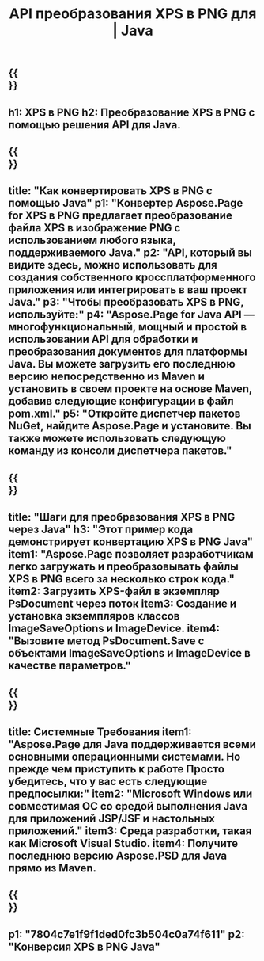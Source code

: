 ﻿---
translation: true
template: /_templates/_conversion-child-java.md
title: API преобразования XPS в PNG для | Java
url: /java/conversion/xps-to-png/
description: Пример кода преобразования Java для формата XPS в файл PNG. Используйте этот пример кода для преобразования XPS в PNG в любом веб-приложении или приложении для рабочего стола на основе Java.
informat: XPS
outformat: PNG
otherformats: EPS PS
---

{{<section banner>}}
---
h1: XPS в PNG
h2: Преобразование XPS в PNG с помощью решения API для Java.
---

{{<section overview>}}
---
title: "Как конвертировать XPS в PNG с помощью Java"
p1: "Конвертер Aspose.Page for XPS в PNG предлагает преобразование файла XPS в изображение PNG с использованием любого языка, поддерживаемого Java."
p2: "API, который вы видите здесь, можно использовать для создания собственного кроссплатформенного приложения или интегрировать в ваш проект Java."
p3: "Чтобы преобразовать XPS в PNG, используйте:"
p4: "Aspose.Page for Java API — многофункциональный, мощный и простой в использовании API для обработки и преобразования документов для платформы Java. Вы можете загрузить его последнюю версию непосредственно из Maven и установить в своем проекте на основе Maven, добавив следующие конфигурации в файл pom.xml."
p5: "Откройте диспетчер пакетов NuGet, найдите Aspose.Page и установите. Вы также можете использовать следующую команду из консоли диспетчера пакетов."
---

{{<section feature1>}}
---
title: "Шаги для преобразования XPS в PNG через Java"
h3: "Этот пример кода демонстрирует конвертацию XPS в PNG Java"
item1: "Aspose.Page позволяет разработчикам легко загружать и преобразовывать файлы XPS в PNG всего за несколько строк кода."
item2: Загрузить XPS-файл в экземпляр PsDocument через поток
item3: Создание и установка экземпляров классов ImageSaveOptions и ImageDevice.
item4: "Вызовите метод PsDocument.Save с объектами ImageSaveOptions и ImageDevice в качестве параметров."
---

{{<section feature2>}}
---
title: Системные Требования
item1: "Aspose.Page для Java поддерживается всеми основными операционными системами. Но прежде чем приступить к работе Просто убедитесь, что у вас есть следующие предпосылки:"
item2: "Microsoft Windows или совместимая ОС со средой выполнения Java для приложений JSP/JSF и настольных приложений."
item3: Среда разработки, такая как Microsoft Visual Studio.
item4: Получите последнюю версию Aspose.PSD для Java прямо из Maven.
---

{{<section gist>}}
---
p1: "7804c7e1f9f1ded0fc3b504c0a74f611"
p2: "Конверсия XPS в PNG Java"
---
